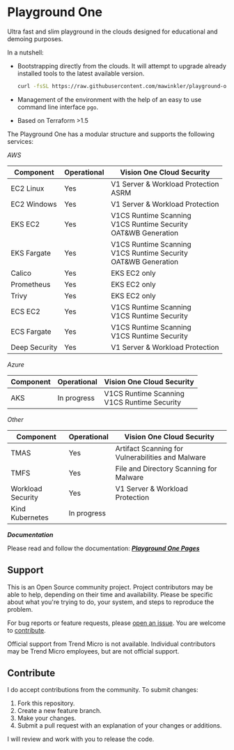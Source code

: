 # Playground One

Ultra fast and slim playground in the clouds designed for educational and demoing purposes.

In a nutshell:

- Bootstrapping directly from the clouds. It will attempt to upgrade already installed tools to the latest available version.  

  ```sh
  curl -fsSL https://raw.githubusercontent.com/mawinkler/playground-one/main/bin/pgo | bash && exit
  ```

- Management of the environment with the help of an easy to use command line interface `pgo`.
- Based on Terraform >1.5

The Playground One has a modular structure and supports the following services:

*AWS*

Component         | Operational | Vision One Cloud Security
----------------- | ----------- | ----------------------------------------------------------------
EC2 Linux         | Yes         | V1 Server & Workload Protection<br>ASRM
EC2 Windows       | Yes         | V1 Server & Workload Protection
EKS EC2           | Yes         | V1CS Runtime Scanning<br>V1CS Runtime Security<br>OAT&WB Generation
EKS Fargate       | Yes         | V1CS Runtime Scanning<br>V1CS Runtime Security<br>OAT&WB Generation
Calico            | Yes         | EKS EC2 only
Prometheus        | Yes         | EKS EC2 only
Trivy             | Yes         | EKS EC2 only
ECS EC2           | Yes         | V1CS Runtime Scanning<br>V1CS Runtime Security
ECS Fargate       | Yes         | V1CS Runtime Scanning<br>V1CS Runtime Security
Deep Security     | Yes         | V1 Server & Workload Protection

*Azure*

Component         | Operational | Vision One Cloud Security
----------------- | ----------- | ----------------------------------------------------------------
AKS               | In progress | V1CS Runtime Scanning<br>V1CS Runtime Security

*Other*

Component         | Operational | Vision One Cloud Security
----------------- | ----------- | ----------------------------------------------------------------
TMAS              | Yes         | Artifact Scanning for Vulnerabilities and Malware
TMFS              | Yes         | File and Directory Scanning for Malware
Workload Security | Yes         | V1 Server & Workload Protection
Kind Kubernetes   | In progress |

***Documentation***

Please read and follow the documentation: ***[Playground One Pages](https://mawinkler.github.io/playground-one-pages/)***

## Support

This is an Open Source community project. Project contributors may be able to help, depending on their time and availability. Please be specific about what you're trying to do, your system, and steps to reproduce the problem.

For bug reports or feature requests, please [open an issue](../../issues). You are welcome to [contribute](#contribute).

Official support from Trend Micro is not available. Individual contributors may be Trend Micro employees, but are not official support.

## Contribute

I do accept contributions from the community. To submit changes:

1. Fork this repository.
1. Create a new feature branch.
1. Make your changes.
1. Submit a pull request with an explanation of your changes or additions.

I will review and work with you to release the code.
